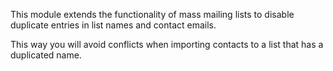 This module extends the functionality of mass mailing lists to disable
duplicate entries in list names and contact emails.

This way you will avoid conflicts when importing contacts to a list that
has a duplicated name.
